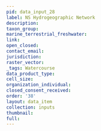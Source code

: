 ```yaml
---
pid: data_input_28
label: NS Hydrogeographic Network
description: 
taxon_group: 
marine_terrestrial_freshwater: 
link: 
open_closed: 
contact_email: 
jurisdiction: 
raster_vector: 
_tags: Watercourse
data_product_type: 
cell_size: 
organization_individual: 
closed_consent_received: 
order: '38'
layout: data_item
collection: inputs
thumbnail: 
full: 
---
```

